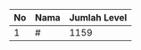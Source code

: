 | No | Nama            | Jumlah Level |
|----|-----------------|--------------|
| 1  | #    |    1159        |
